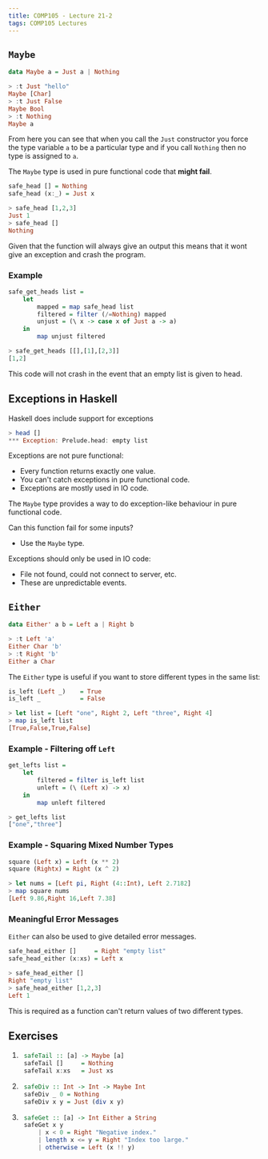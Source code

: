 ```yaml
---
title: COMP105 - Lecture 21-2
tags: COMP105 Lectures
---
```

## `Maybe`

```haskell
data Maybe a = Just a | Nothing
```

```haskell
> :t Just "hello"
Maybe [Char]
> :t Just False
Maybe Bool
> :t Nothing
Maybe a
```

From here you can see that when you call the `Just` constructor you force the type variable `a` to be a particular type and if you call `Nothing` then no type is assigned to `a`.

The `Maybe` type is used in pure functional code that **might fail**.

```haskell
safe_head [] = Nothing
safe_head (x:_) = Just x
```

```haskell
> safe_head [1,2,3]
Just 1 
> safe_head []
Nothing
```

Given that the function will always give an output this means that it wont give an exception and crash the program.

### Example

```haskell
safe_get_heads list =
    let
        mapped = map safe_head list
        filtered = filter (/=Nothing) mapped
        unjust = (\ x -> case x of Just a -> a)
    in
        map unjust filtered
```

```haskell
> safe_get_heads [[],[1],[2,3]]
[1,2]
```

This code will not crash in the event that an empty list is given to head.

## Exceptions in Haskell
Haskell does include support for exceptions

```haskell
> head []
*** Exception: Prelude.head: empty list
```

Exceptions are not pure functional:

* Every function returns exactly one value.
* You can't catch exceptions in pure functional code.
* Exceptions are mostly used in IO code.

The `Maybe` type provides a way to do exception-like behaviour in pure functional code.

Can this function fail for some inputs?

* Use the `Maybe` type.

Exceptions should only be used in IO code:

* File not found, could not connect to server, etc.
* These are unpredictable events.

## `Either`

```haskell
data Either' a b = Left a | Right b
```

```haskell
> :t Left 'a'
Either Char 'b'
> :t Right 'b'
Either a Char
```

The `Either` type is useful if you want to store different types in the same list:

```haskell
is_left (Left _)    = True
is_left _           = False
```

```haskell
> let list = [Left "one", Right 2, Left "three", Right 4]
> map is_left list
[True,False,True,False]
```

### Example - Filtering off `Left`

```haskell
get_lefts list = 
    let
        filtered = filter is_left list
        unleft = (\ (Left x) -> x)
    in
        map unleft filtered
```

```haskell
> get_lefts list
["one","three"]
```

### Example - Squaring Mixed Number Types

```haskell
square (Left x) = Left (x ** 2)
square (Rightx) = Right (x ^ 2)
```

```haskell
> let nums = [Left pi, Right (4::Int), Left 2.7182]
> map square nums
[Left 9.86,Right 16,Left 7.38]
```

### Meaningful Error Messages
`Either` can also be used to give detailed error messages.

```haskell
safe_head_either []     = Right "empty list"
safe_head_either (x:xs) = Left x
```

```haskell
> safe_head_either []
Right "empty list"
> safe_head_either [1,2,3]
Left 1
```

This is required as a function can't return values of two different types.

## Exercises
1. ```haskell
    safeTail :: [a] -> Maybe [a]
    safeTail []     = Nothing
    safeTail x:xs   = Just xs
    ```

1. ```haskell
    safeDiv :: Int -> Int -> Maybe Int
    safeDiv _ 0 = Nothing
    safeDiv x y = Just (div x y)
    ```
    
1. ```haskell
    safeGet :: [a] -> Int Either a String
    safeGet x y
        | x < 0 = Right "Negative index."
        | length x <= y = Right "Index too large."
        | otherwise = Left (x !! y)
    ```